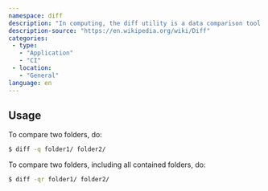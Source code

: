 ```yaml
---
namespace: diff
description: "In computing, the diff utility is a data comparison tool that calculates and displays the differences between two files. Unlike edit distance notions used for other purposes, diff is line-oriented rather than character-oriented, but it is like Levenshtein distance in that it tries to determine the smallest set of deletions and insertions to create one file from the other. The diff command displays the changes made in a standard format, such that both humans and machines can understand the changes and apply them: given one file and the changes, the other file can be created."
description-source: "https://en.wikipedia.org/wiki/Diff"
categories:
 - type:
   - "Application"
   - "CI"
 - location:
   - "General"
language: en
---
```


## Usage

To compare two folders, do:

```bash
$ diff -q folder1/ folder2/
```

To compare two folders, including all contained folders, do:

```bash
$ diff -qr folder1/ folder2/
```
